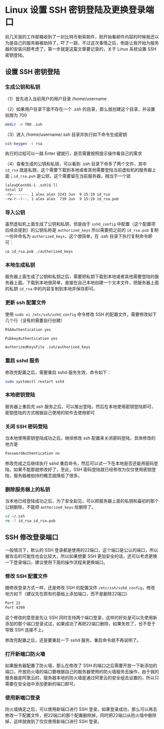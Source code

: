# Linux 设置 SSH 密钥登陆及更换登录端口

前几天我的工作邮箱收到了一封比特币勒索邮件，刚开始看邮件内容的时候我还以为是自己的服务器被劫持了，吓了一跳，不过这次事情之后，倒是让我开始为服务器的安装问题考虑了，第一步就是这篇文章要记录的，关于 Linux 系统设置 SSH 密钥登陆。


## 设置 SSH 密钥登陆

### 生成公钥和私钥

（1）首先进入当前用户的用户目录 /home/username

（2）如果用户目录下面不存在一个 .ssh 的目录，那么就创建这个目录，并设置权限为 700

```sh
mkdir -m 700 .ssh
```

（3）进入 /home/username/.ssh 目录并执行如下命令生成密钥

```sh
ssh-keygen -t rsa
```

执行的过程可以一路 Enter 键就行，是否需要按照提示操作看自己的需求

（4）查看生成的公钥和私钥，可以看到 .ssh 目录下命多了两个文件，其中 `id_rsa` 就是私钥，这个需要下载到本地或者其他需要登陆当前虚拟机的服务器上面；`id_rsa.puh` 是公钥，这个需要留在当前服务器，相当于一个锁

```sh
[alex@CentOS-1 .ssh]$ ll
total 12
-rw-------. 1 alex alex 3243 Jun  9 15:19 id_rsa
-rw-r--r--. 1 alex alex  739 Jun  9 15:19 id_rsa.pub
```

### 导入公钥
虽然虚拟机上面生成了公钥和私钥，但是由于 `sshd_config` 中配置（这个配置项后续会提到）的公钥名称是 `authorized_keys` 所以需要把之前的 `id_rsa.pub` 复制一份并命名为 `authorized_keys`，这个很简单，在 .ssh 目录下执行复制命令即可：

```sh
cp id_rsa.pub ./authorized_keys
```

### 本地生成私钥

服务器上面生成了公钥和私钥之后，需要把私钥下载到本地或者其他需要登陆的服务器上面。下载到本地很简单，直接在自己本地创建一个文本文件，把服务器上面的私钥 `id_rsa` 中的内容复制到本地并保存即可。

### 更新 ssh 配置文件

使用 `sudo vi /etc/ssh/sshd_config` 命令修改 SSH 的配置文件，需要修改如下几个行（没有的需要自行创建）

```sh
RSAAuthentication yes

PubkeyAuthentication yes

AuthorizedKeysFile .ssh/authorized_keys
```

### 重启 sshd 服务

修改完配置之后，需要重启 sshd 服务生效，命令如下：

```sh
sudo systemctl restart sshd
```

### 本地密钥登陆

服务器上重启完 ssh 服务之后，可以推出登陆，然后在本地使用密钥登陆即可，密钥登陆的方式根据自己使用的软件去使用即可

### 关闭 SSH 密码登陆

当本地使用密钥登陆成功之后，继续修改 ssh 配置来关闭密码登陆，具体修改的地方是

```sh
PasswordAuthentication no
```

修改完成之后继续执行 sshd 重启命令，然后可以试一下在本地是否还能用密码登陆，如果不能那就修改好了，至此，SSH 密码登陆就已经修改为仅仅使用密钥登陆，服务器被劫持的概念就降低了很多。

### 删除服务器上的私钥

当本地已经登陆成功之后，为了安全起见，可以把服务器上面的私钥和最初的那个公钥删除，不能把 `authorized_keys` 给删除了。

```sh
cd ~/.ssh
rm -f id_rsa id_rsa.pub 
```

## SSH 修改登录端口
一般情况下，默认的 SSH 登录都是使用的22端口，这个端口是公认的端口，所以被攻击的可能性也会比较大，所以如果想要 SSH 更加安全的话，还可以考虑更换一下登录端口，建议使用下面的操作流程来更换端口。

### 修改 SSH 配置文件
跟修改登录方式一样，还是修改 SSH 的配置文件 `/etc/ssh/sshd_config`，修改地方如下（建议先在原有的基础上添加端口，而不是删除22端口）

```sh
Port 22  
Port 4399
```
这个修改的意思是先让 SSH 同时支持两个端口登录，这样的好处是可以先使用新添加的那个端口登录试试，如果成功了再把22端口删除，如果失败了，也不至于导致 SSH 连接不上。

修改完配置之后，还是要重启一下 sshd 服务，重启命令就不再说明了。

### 打开新端口防火墙
如果服务器配置了防火墙，那么在修改了 SSH 的端口之后需要开放一下新添加的端口，开放防火墙的端口要根据自己的服务器使用的防火墙服务去操作，由于我的服务器是阿里云的，服务器本地的防火墙是通过阿里云的安全组去设置的，所以只需要在安全组中添加更新的端口即可。

### 使用新端口登录

防火墙搞定之后，可以使用新端口进行 SSH 登录，如果登录成功，那么可以再去修改一下配置文件，把22端口的那个配置删除掉，同时把22端口从防火墙中删除掉，这样就做到了仅仅使用新端口进行 SSH 登录。